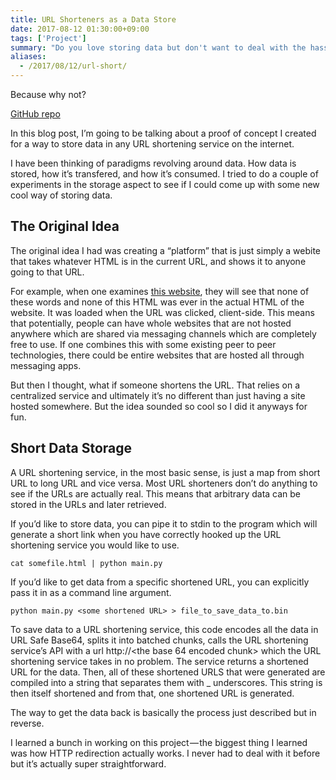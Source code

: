 ```yaml
---
title: URL Shorteners as a Data Store
date: 2017-08-12 01:30:00+09:00
tags: ['Project']
summary: "Do you love storing data but don't want to deal with the hassle of setting up a server? URL shorteners are a great way to store data! In this blog post, I will show you how to store data in any URL shortening service on the internet."
aliases:
  - /2017/08/12/url-short/
---
```


Because why not?

[GitHub repo](https://github.com/ColdSauce/ShortDataStorage)

In this blog post, I’m going to be talking about a proof of concept I created for a way to store data in any URL shortening service on the internet.

I have been thinking of paradigms revolving around data. How data is stored, how it’s transfered, and how it’s consumed. I tried to do a couple of experiments in the storage aspect to see if I could come up with some new cool way of storing data.

## The Original Idea

The original idea I had was creating a “platform” that is just simply a webite that takes whatever HTML is in the current URL, and shows it to anyone going to that URL.

For example, when one examines [this website](https://coldsauce.github.io/url-is-the-new-cloud/?html=%3Chtml%3E%3Cbody%3Ewith+the+html+stored+in+the+URL%2C+no+domains+can+be+seized+and+no+web+servers+can+be+shut+down.+It%27s+distributed.+%3C%2Fbody%3E+%3C%2Fhtml%3E), they will see that none of these words and none of this HTML was ever in the actual HTML of the website. It was loaded when the URL was clicked, client-side. This means that potentially, people can have whole websites that are not hosted anywhere which are shared via messaging channels which are completely free to use. If one combines this with some existing peer to peer technologies, there could be entire websites that are hosted all through messaging apps.

But then I thought, what if someone shortens the URL. That relies on a centralized service and ultimately it’s no different than just having a site hosted somewhere. But the idea sounded so cool so I did it anyways for fun.

## Short Data Storage

A URL shortening service, in the most basic sense, is just a map from short URL to long URL and vice versa. Most URL shorteners don’t do anything to see if the URLs are actually real. This means that arbitrary data can be stored in the URLs and later retrieved.

If you’d like to store data, you can pipe it to stdin to the program which will generate a short link when you have correctly hooked up the URL shortening service you would like to use.

```
cat somefile.html | python main.py
```

If you’d like to get data from a specific shortened URL, you can explicitly pass it in as a command line argument.

```
python main.py <some shortened URL> > file_to_save_data_to.bin
```

To save data to a URL shortening service, this code encodes all the data in URL Safe Base64, splits it into batched chunks, calls the URL shortening service’s API with a url http://<the base 64 encoded chunk> which the URL shortening service takes in no problem. The service returns a shortened URL for the data. Then, all of these shortened URLS that were generated are compiled into a string that separates them with \_ underscores. This string is then itself shortened and from that, one
shortened URL is generated.

The way to get the data back is basically the process just described but in reverse.

I learned a bunch in working on this project — the biggest thing I learned was how HTTP redirection actually works. I never had to deal with it before but it’s actually super straightforward.
